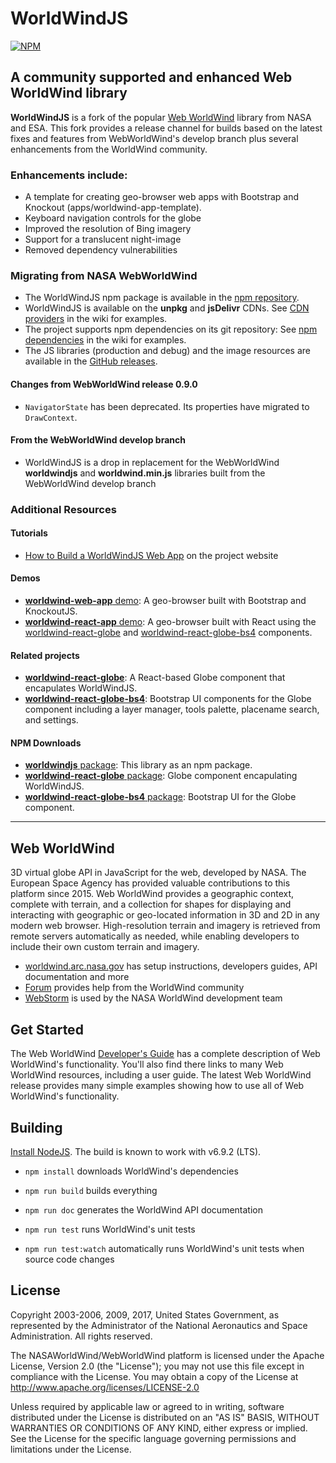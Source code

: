 # WorldWindJS
[![NPM](https://img.shields.io/npm/v/worldwindjs.svg)](https://www.npmjs.com/package/worldwindjs) 

## A community supported and enhanced Web WorldWind library

__WorldWindJS__ is a fork of the popular [Web WorldWind](https://github.com/NASAWorldWind/WebWorldWind)
library from NASA and ESA. This fork provides a release channel for builds based on the latest fixes
and features from WebWorldWind's develop branch plus several enhancements from the WorldWind community.

### Enhancements include:

- A template for creating geo-browser web apps with Bootstrap and Knockout (apps/worldwind-app-template).
- Keyboard navigation controls for the globe
- Improved the resolution of Bing imagery
- Support for a translucent night-image
- Removed dependency vulnerabilities

### Migrating from NASA WebWorldWind

- The WorldWindJS npm package is available in the [npm repository](https://www.npmjs.com/package/worldwindjs).
- WorldWindJS is available on the __unpkg__ and __jsDelivr__ CDNs. See [CDN providers](https://github.com/emxsys/worldwindjs/wiki/CDN-providers) in the wiki for examples.
- The project supports npm dependencies on its git repository: See [npm dependencies](https://github.com/emxsys/worldwindjs/wiki/npm-dependencies) in the wiki for examples. 
- The JS libraries (production and debug) and the image resources are available in the [GitHub releases](https://github.com/emxsys/worldwindjs/releases/latest).


#### Changes from WebWorldWind release 0.9.0
- `NavigatorState` has been deprecated. Its properties have migrated to `DrawContext`.

#### From the WebWorldWind develop branch
- WorldWindJS is a drop in replacement for the WebWorldWind __worldwindjs__ and __worldwind.min.js__ libraries built from the WebWorldWind develop branch

### Additional Resources
#### Tutorials
- [How to Build a WorldWindJS Web App](https://emxsys.github.io/worldwindjs/) on the project website

#### Demos
- [__worldwind-web-app__ demo](https://emxsys.github.io/worldwind-web-app/): A geo-browser built with Bootstrap and KnockoutJS.
- [__worldwind-react-app__ demo](https://emxsys.github.io/worldwind-react-app/): A geo-browser built with React using the [worldwind-react-globe](https://github.com/emxsys/worldwind-react-globe) and [worldwind-react-globe-bs4](https://github.com/emxsys/worldwind-react-globe-bs4) components.

#### Related projects
- __[worldwind-react-globe](https://github.com/emxsys/worldwind-react-globe)__: A React-based Globe component that encapulates WorldWindJS.
- __[worldwind-react-globe-bs4](https://github.com/emxsys/worldwind-react-globe-bs4)__: Bootstrap UI components for the Globe component including a layer manager, tools palette, placename search, and settings.

#### NPM Downloads
- [__worldwindjs__ package](https://www.npmjs.com/package/worldwindjs): This library as an npm package.
- [__worldwind-react-globe__ package](https://www.npmjs.com/package/worldwind-react-globe): Globe component encapulating WorldWindJS.
- [__worldwind-react-globe-bs4__ package](https://www.npmjs.com/package/worldwind-react-globe-bs4): Bootstrap UI for the Globe component.

---

## Web WorldWind

3D virtual globe API in JavaScript for the web, developed by NASA. The European Space Agency has provided valuable
contributions to this platform since 2015. Web WorldWind provides a geographic context, complete with terrain, and a
collection for shapes for displaying and interacting with geographic or geo-located information in 3D and 2D in any
modern web browser. High-resolution terrain and imagery is retrieved from remote servers automatically as needed, while
enabling developers to include their own custom terrain and imagery.

- [worldwind.arc.nasa.gov](https://worldwind.arc.nasa.gov) has setup instructions, developers guides, API documentation and more
- [Forum](https://forum.worldwindcentral.com) provides help from the WorldWind community
- [WebStorm](https://www.jetbrains.com/webstorm) is used by the NASA WorldWind development team

## Get Started

The Web WorldWind [Developer's Guide](https://worldwind.arc.nasa.gov/web) has a complete description of Web WorldWind's
functionality. You'll also find there links to many Web WorldWind resources, including a user guide. The latest
Web WorldWind release provides many simple examples showing how to use all of Web WorldWind's functionality.

## Building

[Install NodeJS](https://nodejs.org). The build is known to work with v6.9.2 (LTS).

- `npm install` downloads WorldWind's dependencies

- `npm run build` builds everything

- `npm run doc` generates the WorldWind API documentation

- `npm run test` runs WorldWind's unit tests

- `npm run test:watch` automatically runs WorldWind's unit tests when source code changes

## License

Copyright 2003-2006, 2009, 2017, United States Government, as represented by the Administrator of the
National Aeronautics and Space Administration. All rights reserved.

The NASAWorldWind/WebWorldWind platform is licensed under the Apache License, Version 2.0 (the "License");
you may not use this file except in compliance with the License.
You may obtain a copy of the License at http://www.apache.org/licenses/LICENSE-2.0

Unless required by applicable law or agreed to in writing, software
distributed under the License is distributed on an "AS IS" BASIS,
WITHOUT WARRANTIES OR CONDITIONS OF ANY KIND, either express or implied.
See the License for the specific language governing permissions and
limitations under the License.
